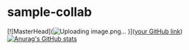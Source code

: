 # sample-collab
[![MasterHead](![Uploading image.png…]()
)]([your GitHub link](https://github.com/antoineFabr))
[![Anurag's GitHub stats](https://github-readme-stats.vercel.app/api?antoineFabr)](https://github.com/anuraghazra/github-readme-stats)
